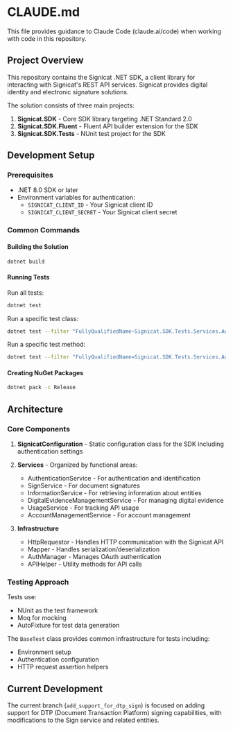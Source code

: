# CLAUDE.md

This file provides guidance to Claude Code (claude.ai/code) when working with code in this repository.

## Project Overview

This repository contains the Signicat .NET SDK, a client library for interacting with Signicat's REST API services. Signicat provides digital identity and electronic signature solutions.

The solution consists of three main projects:

1. **Signicat.SDK** - Core SDK library targeting .NET Standard 2.0
2. **Signicat.SDK.Fluent** - Fluent API builder extension for the SDK
3. **Signicat.SDK.Tests** - NUnit test project for the SDK

## Development Setup

### Prerequisites

- .NET 8.0 SDK or later
- Environment variables for authentication:
  - `SIGNICAT_CLIENT_ID` - Your Signicat client ID
  - `SIGNICAT_CLIENT_SECRET` - Your Signicat client secret

### Common Commands

#### Building the Solution

```bash
dotnet build
```

#### Running Tests

Run all tests:
```bash
dotnet test
```

Run a specific test class:
```bash
dotnet test --filter "FullyQualifiedName~Signicat.SDK.Tests.Services.AuthenticationServiceTest"
```

Run a specific test method:
```bash
dotnet test --filter "FullyQualifiedName=Signicat.SDK.Tests.Services.AuthenticationServiceTest.Create_WhenCalled_ReturnsAuthSession"
```

#### Creating NuGet Packages

```bash
dotnet pack -c Release
```

## Architecture

### Core Components

1. **SignicatConfiguration** - Static configuration class for the SDK including authentication settings
2. **Services** - Organized by functional areas:
   - AuthenticationService - For authentication and identification
   - SignService - For document signatures
   - InformationService - For retrieving information about entities
   - DigitalEvidenceManagementService - For managing digital evidence
   - UsageService - For tracking API usage
   - AccountManagementService - For account management

3. **Infrastructure**
   - HttpRequestor - Handles HTTP communication with the Signicat API
   - Mapper - Handles serialization/deserialization
   - AuthManager - Manages OAuth authentication
   - APIHelper - Utility methods for API calls

### Testing Approach

Tests use:
- NUnit as the test framework
- Moq for mocking
- AutoFixture for test data generation

The `BaseTest` class provides common infrastructure for tests including:
- Environment setup
- Authentication configuration
- HTTP request assertion helpers

## Current Development

The current branch (`add_support_for_dtp_sign`) is focused on adding support for DTP (Document Transaction Platform) signing capabilities, with modifications to the Sign service and related entities.